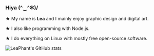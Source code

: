 ### Hiya (^‿^✼)/ 

★ My name is **Lea** and I mainly enjoy graphic design and digital art. 

★ I also like programming with Node.js. 

★ I do everything on Linux with mostly free open-source software.

![LeaPhant's GitHub stats](https://github-readme-stats-anuraghazra1.vercel.app/api?username=leaphant&show_icons=true&include_all_commits=true&hide_border=true&title_color=fc76bb&text_color=76bbfc&bg_color=00061e&icon_color=ffffff)
